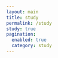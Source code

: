 ```yaml
---
layout: main
title: study
permalink: /study
study: true
pagination:
  enabled: true
  category: study
---
```


